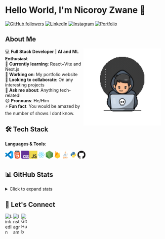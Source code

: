 # Hello World, I'm Nicoroy Zwane 👋

[![GitHub followers](https://img.shields.io/github/followers/n-zwane?style=social)](https://github.com/n-zwane)
[![LinkedIn](https://img.shields.io/badge/LinkedIn-Connect-blue)](https://linkedin.com/in/nicoroy-zwane)
[![Instagram](https://img.shields.io/badge/Instagram-Follow-purple)](https://www.instagram.com/n_zwane/)
[![Portfolio](https://img.shields.io/badge/🌐-Portfolio_to_be_done-green)]()

## About Me
<img align="right" alt="Coding Animation" src="https://github.com/n-zwane/n-zwane/blob/main/assets/coder1.gif?raw=true" width="250" height="250" />

💻 **Full Stack Developer** | **AI and ML Enthusiast**  
🌱 **Currently learning**: React+Vite and Next.js  
🔭 **Working on**: My portfolio website  
👯 **Looking to collaborate**: On any interesting projects  
💬 **Ask me about**: Anything tech-related!  
😄 **Pronouns**: He/Him  
⚡ **Fun fact**: You would be amazed by the number of shows I dont know.


## 🛠️ Tech Stack

**Languages & Tools**:

[<img align="left" alt="VS Code" width="26px" src="https://raw.githubusercontent.com/github/explore/80688e429a7d4ef2fca1e82350fe8e3517d3494d/topics/visual-studio-code/visual-studio-code.png" />][github]
[<img align="left" alt="HTML5" width="26px" src="https://raw.githubusercontent.com/github/explore/80688e429a7d4ef2fca1e82350fe8e3517d3494d/topics/html/html.png" />][github]
[<img align="left" alt="CSS3" width="26px" src="https://raw.githubusercontent.com/github/explore/80688e429a7d4ef2fca1e82350fe8e3517d3494d/topics/css/css.png" />][github]
[<img align="left" alt="JavaScript" width="26px" src="https://raw.githubusercontent.com/github/explore/80688e429a7d4ef2fca1e82350fe8e3517d3494d/topics/javascript/javascript.png" />][github]
[<img align="left" alt="React" width="26px" src="https://raw.githubusercontent.com/github/explore/80688e429a7d4ef2fca1e82350fe8e3517d3494d/topics/react/react.png" />][github]
[<img align="left" alt="Node.js" width="26px" src="https://raw.githubusercontent.com/github/explore/80688e429a7d4ef2fca1e82350fe8e3517d3494d/topics/nodejs/nodejs.png" />][github]
[<img align="left" alt="Firebase" width="26px" src="https://raw.githubusercontent.com/github/explore/80688e429a7d4ef2fca1e82350fe8e3517d3494d/topics/firebase/firebase.png" />][github]
[<img align="left" alt="Java" width="26px" src="https://raw.githubusercontent.com/github/explore/80688e429a7d4ef2fca1e82350fe8e3517d3494d/topics/java/java.png" />][github]
[<img align="left" alt="Python" width="26px" src="https://raw.githubusercontent.com/github/explore/80688e429a7d4ef2fca1e82350fe8e3517d3494d/topics/python/python.png" />][github]
[<img align="left" alt="GitHub" width="26px" src="https://raw.githubusercontent.com/github/explore/78df643247d429f6cc873026c0622819ad797942/topics/github/github.png" />][github]

<br />
<br />

## 📊 GitHub Stats

<details>
  <summary>Click to expand stats</summary>
  
  ![Nicoroy's GitHub stats](https://github-readme-stats.vercel.app/api?username=n-zwane&show_icons=true&theme=radical)
  
  ![Top Languages](https://github-readme-stats.vercel.app/api/top-langs/?username=n-zwane&layout=compact&theme=radical)
</details>

## 🤝 Let's Connect

[<img align="left" alt="LinkedIn" width="26px" src="https://cdn.jsdelivr.net/npm/simple-icons@v3/icons/linkedin.svg" />](https://linkedin.com/in/nicoroy-zwane)
[<img align="left" alt="Instagram" width="26px" src="https://cdn.jsdelivr.net/npm/simple-icons@v3/icons/instagram.svg" />](https://www.instagram.com/n_zwane/)
[<img align="left" alt="GitHub" width="26px" src="https://cdn.jsdelivr.net/npm/simple-icons@v3/icons/github.svg" />](https://github.com/n-zwane)

<br />

[github]: https://github.com/n-zwane
